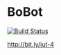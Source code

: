 # BoBot

[![Build Status](https://travis-ci.org/Rwog/BoBot.png?branch=master)](https://travis-ci.org/Rwog/BoBot)

http://bit.ly/iut-4
